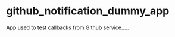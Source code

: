github_notification_dummy_app
=============================

App used to test callbacks from Github service.....

